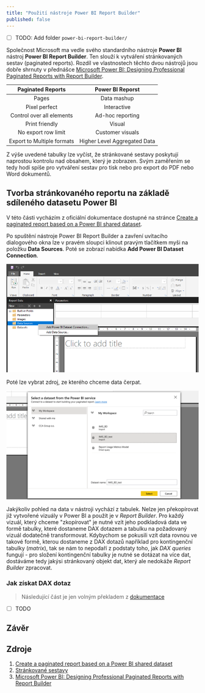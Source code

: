 ```yaml
---
title: "Použití nástroje Power BI Report Builder"
published: false
---
```


- [ ] TODO: Add folder `power-bi-report-builder/`

Společnost Microsoft ma vedle svého standardního nástroje **Power BI** nástroj **Power BI Report Builder**.
Ten slouží k vytváření stránkovaných sestav (paginated reports).
Rozdíl ve vlastnostech těchto dvou nástrojů jsou dobře shrnuty v přednášce [Microsoft Power BI: Designing Professional Paginated Reports with Report Builder][03].

| Paginated Reports          | Power BI Reporst             |
|:--------------------------:|:----------------------------:|
| Pages                      | Data mashup                  |
| Pixel perfect              | Interactive                  |
| Control over all elements  | Ad-hoc reporting             |
| Print friendly             | Visual                       |
| No export row limit        | Customer visuals             |
| Export to Multiple formats | Higher Level Aggregated Data |

Z výše uvedené tabulky lze vyčíst, že stránkované sestavy poskytují naprostou kontrolu nad obsahem, který je zobrazen.
Svým zaměřením se tedy hodí spíše pro vytváření sestav pro tisk nebo pro export do PDF nebo Word dokumentů.

## Tvorba stránkovaného reportu na základě sdíleného datasetu Power BI

V této části vycházím z oficiální dokumentace dostupné na stránce [Create a paginated report based on a Power BI shared dataset][01].

Po spuštění nástroje Power BI Report Builder a zavření uvítacího dialogového okna lze v pravém sloupci klinout pravým tlačítkem myši na položku **Data Sources**.
Poté se zobrazí nabídka **Add Power BI Dataset Connection**.

![Přidání sdíleného datasetu Power BI 1](/images/report-builder-01.png)

Poté lze vybrat zdroj, ze kterého chceme data čerpat.

![Přidání sdíleného datasetu Power BI 2](/images/report-builder-02.png)

Jakýkoliv pohled na data v nástroji vychází z tabulek.
Nelze jen překopírovat již vytvořené vizuály v Power BI a použít je v *Report Builder*.
Pro každý vizuál, který chceme "zkopírovat" je nutné vzít jeho podkladová data ve formě tabulky, které dostaneme DAX dotazem a tabulku na požadovaný vizuál dodatečně transformovat.
Kdybychom se pokusili vzít data rovnou ve takové formě, kterou dostaneme z DAX dotazů například pro kontingenční tabulky (*matrix*), tak se nám to nepodaří z podstaty toho, jak *DAX queries* fungují - pro složení kontingenční tabulky je nutné se dotázat na více dat, dostáváme tedy jakýsi stránkovaný objekt dat, který ale nedokáže *Report Builder* zpracovat.

### Jak získat DAX dotaz

> Následující část je jen volným překladem z [dokumentace](https://docs.microsoft.com/en-us/power-bi/paginated-reports/report-builder-shared-datasets#steps-to-get-the-dax-query)

- [ ] TODO

## Závěr

## Zdroje

1. [Create a paginated report based on a Power BI shared dataset][01]
2. [Stránkované sestavy][02]
3. [Microsoft Power BI: Designing Professional Paginated Reports with Report Builder][03]

[01]: https://docs.microsoft.com/en-us/power-bi/paginated-reports/report-builder-shared-datasets
[02]: https://docs.microsoft.com/cs-cz/power-bi/paginated-reports/report-builder-power-bi
[03]: https://youtu.be/uHWfzPls50c
